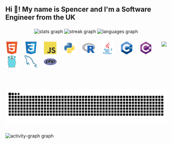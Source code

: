 <h2 align="left">Hi 👋! My name is Spencer and I'm a Software Engineer from the UK</h2>

###

<div align="center">
  <img src="https://github-readme-stats.vercel.app/api?username=SaolGhra&hide_title=false&hide_rank=false&show_icons=true&include_all_commits=true&count_private=true&disable_animations=false&theme=merko&locale=en&hide_border=false" height="150" alt="stats graph"  />
  <img src="https://streak-stats.demolab.com?user=SaolGhra&locale=en&mode=daily&theme=merko&hide_border=false&border_radius=5" height="150" alt="streak graph"  />
  <img src="https://github-readme-stats.vercel.app/api/top-langs?username=SaolGhra&locale=en&hide_title=false&layout=compact&card_width=320&langs_count=6&theme=merko&hide_border=false" height="150" alt="languages graph"  />
</div>

###

<img align="right" height="150" src="https://avatars.githubusercontent.com/u/47499708?v=4"  />

###

<div align="left">
  <img src="./images/html5-original.svg" height="40" alt="html5 logo"  />
  <img width="12" />
  <img src="./images/css3-original.svg" height="40" alt="css3 logo"  />
  <img width="12" />
  <img src="./images/javascript-original.svg" height="40" alt="javascript logo"  />
  <img width="12" />
  <img src="./images/python-original.svg" height="40" alt="python logo"  />
  <img width="12" />
  <img src="./images/r-original.svg" height="40" alt="r logo"  />
  <img width="12" />
  <img src="./images/java-original.svg" height="40" alt="java logo"  />
  <img width="12" />
  <img src="./images/cplusplus-original.svg" height="40" alt="cplusplus logo"  />
  <img width="12" />
  <img src="./images/csharp-original.svg" height="40" alt="csharp logo"  />
  <img width="12" />
  <img src="./images/go-original.svg" height="40" alt="go logo"  />
  <img width="12" />
  <img src="./images/mysql-original.svg" height="40" alt="mysql logo"  />
  <img width="12" />
  <img src="./images/php-original.svg" height="40" alt="php logo"  />

</div>

###

<br clear="both">

<img src="https://raw.githubusercontent.com/SaolGhra/SaolGhra/output/snake-light.svg" alt="Snake animation" />

###

<img src="https://github-readme-activity-graph.vercel.app/graph?username=SaolGhra&radius=16&theme=high-contrast&area=true&order=5" height="300" alt="activity-graph graph"  />
